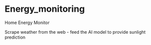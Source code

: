
# Energy_monitoring
Home Energy Monitor

Scrape weather from the web  - feed the AI model to provide sunlight prediction
